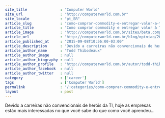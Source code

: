```yaml
---
site_title               : "Computer World"
site_url                 : "http://computerworld.com.br"
site_locale              : "pt_BR"
article_slug             : "como-comprar-commodity-e-entregar-valor-a-ti"
article_title            : "Como comprar commodity e entregar valor à TI"
article_image            : "http://computerworld.com.br/sites/beta.computerworld.com.br/files/news_articles/bill_gates_jovem.jpg"
article_url              : "http://computerworld.com.br/blog/opiniao/2014/09/24/como-comprar-commodity-e-entregar-valor-a-ti"
article_published_at     : "2015-09-08T10:56:00-03:00"
article_description      : "Devido a carreiras não convencionais de heróis da TI, hoje as empresas estão mais interessadas no que você sabe do que como você aprendeu..."
article_author_name      : "Todd Thibodeaux"
article_author_image     : null
article_author_biography : null
article_author_profile   : "http://computerworld.com.br/autor/todd-thibodeaux"
article_author_facebook  : null
article_author_twitter   : null
category                 : ['career']
tags                     : ['Computer World']
permalink                : "/:categories/como-comprar-commodity-e-entregar-valor-a-ti/"
layout                   : post
---
```


Devido a carreiras não convencionais de heróis da TI, hoje as empresas estão mais interessadas no que você sabe do que como você aprendeu...

